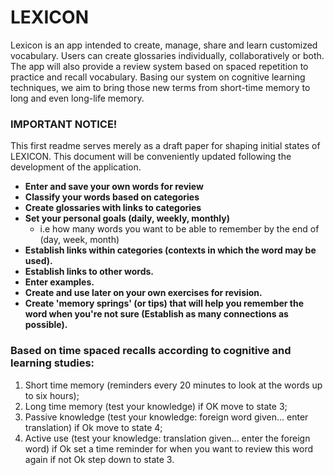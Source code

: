 # LEXICON

Lexicon is an app intended to create, manage, share and learn customized vocabulary. 
Users can create glossaries individually, collaboratively or both. 
The app will also provide a review system based on spaced repetition to practice and recall vocabulary. 
Basing our system on cognitive learning techniques, we aim to bring those new terms from short-time memory to long and even long-life memory.

### IMPORTANT NOTICE! 
This first readme serves merely as a draft paper for shaping initial states of LEXICON.
This document will be conveniently updated following the development of the application.

* **Enter and save your own words for review**
* **Classify your words based on categories**
* **Create glossaries with links to categories**
* **Set your personal goals (daily, weekly, monthly)**
    * i.e how many words you want to be able to remember by the end of (day, week, month)
* **Establish links within categories (contexts in which the word may be used).**
* **Establish links to other words.**
* **Enter examples.**
* **Create and use later on your own exercises for revision.**
* **Create 'memory springs' (or tips) that will help you remember the word when you're not sure (Establish as many connections as possible).**

### Based on time spaced recalls according to cognitive and learning studies:
  1. Short time memory (reminders every 20 minutes to look at the words up to six hours);
  2. Long time memory (test your knowledge) if OK move to state 3;
  3. Passive knowledge (test your knowledge: foreign word given... enter translation) if Ok move to state 4;
  4. Active use (test your knowledge: translation given... enter the foreign word)
    if Ok set a time reminder for when you want to review this word again
    if not Ok step down to state 3.